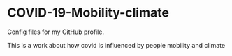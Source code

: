 # COVID-19-Mobility-climate
Config files for my GitHub profile.
<p>This is a work about how covid is influenced by people mobility and climate</p>

